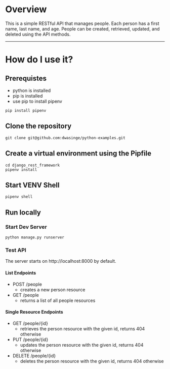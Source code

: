 # Overview

This is a simple RESTful API that manages people.  Each person has a first name, last name, and age.  People can be created, retrieved, updated, and deleted using the API methods.

---

# How do I use it?

## Prerequistes

* python is installed
* pip is installed
* use pip to install pipenv
```
pip install pipenv
```

## Clone the repository

```
git clone git@github.com:dwasinge/python-examples.git
```

## Create a virtual environment using the Pipfile

```
cd django_rest_framework
pipenv install
```

## Start VENV Shell

```
pipenv shell
```

## Run locally

### Start Dev Server

```
python manage.py runserver
```

### Test API

The server starts on http://localhost:8000 by default.

#### List Endpoints

* POST /people
  * creates a new person resource
* GET /people
  * returns a list of all people resources

#### Single Resource Endpoints

* GET /people/{id}
  * retrieves the person resource with the given id, returns 404 otherwise
* PUT /people/{id}
  * updates the person resource with the given id, returns 404 otherwise
* DELETE /people/{id}
  * deletes the person resource with the given id, returns 404 otherwise
